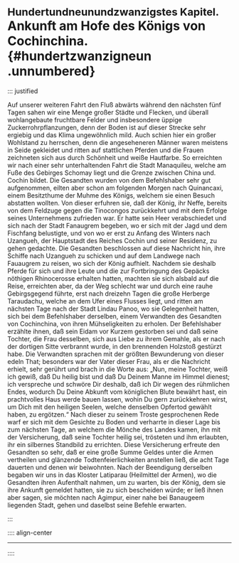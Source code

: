 # <small>Hundertundneunundzwanzigstes Kapitel.</small><br />Ankunft am Hofe des Königs von Cochinchina.{#hundertzwanzigneun .unnumbered}

::: justified

Auf unserer weiteren Fahrt den Fluß abwärts während den nächsten fünf Tagen
sahen wir eine Menge großer Städte und Flecken, und überall wohlangebaute
fruchtbare Felder und insbesondere üppige Zuckerrohrpflanzungen, denn der Boden
ist auf dieser Strecke sehr ergiebig und das Klima ungewöhnlich mild. Auch
schien hier ein großer Wohlstand zu herrschen, denn die angeseheneren Männer
waren meistens in Seide gekleidet und ritten auf stattlichen Pferden und die
Frauen zeichneten sich aus durch Schönheit und weiße Hautfarbe. So erreichten
wir nach einer sehr unterhaltenden Fahrt die Stadt Manaquileu, welche am Fuße
des Gebirges Schomay liegt und die Grenze zwischen China und. Cochin bildet. Die
Gesandten wurden von dem Befehlshaber sehr gut aufgenommen, eilten aber schon am
folgenden Morgen nach Quinancaxi, einem Besitzthume der Muhme des Königs,
welchem sie einen Besuch abstatten wollten. Von dieser erfuhren sie, daß der
König, ihr Neffe, bereits von dem Feldzuge gegen die Tinocongos zurückkehrt und
mit dem Erfolge seines Unternehmens zufrieden war. Er hatte sein Heer
verabschiedet und sich nach der Stadt Fanaugrem begeben, wo er sich mit der Jagd
und dem Fischfang belustigte, und von wo er erst zu Anfang des Winters nach
Uzangueh, der Hauptstadt des Reiches Cochin und seiner Residenz, zu gehen
gedachte. Die Gesandten beschlossen auf diese Nachricht hin, ihre Schiffe nach
Uzangueh zu schicken und auf dem Landwege nach Fauaugrem zu reisen, wo sich der
König aufhielt. Nachdem sie deshalb Pferde für sich und ihre Leute und die zur
Fortbringung des Gepäcks nöthigen Rhinocerosse erhalten hatten, machten sie sich
alsbald auf die Reise, erreichten aber, da der Weg schlecht war und durch eine
rauhe Gebirgsgegend führte, erst nach dreizehn Tagen die große Herberge
Taraudachu, welche an dem Ufer eines Flusses liegt, und ritten am nächsten Tage
nach der Stadt Lindau Panoo, wo sie Gelegenheit hatten, sich bei dem
Befehlshaber derselben, einem Verwandten des Gesandten von Cochinchina, von
ihren Mühseligkeiten zu erholen. Der Befehlshaber erzählte ihnen, daß sein Eidam
vor Kurzem gestorben sei und daß seine Tochter, die Frau desselben, sich aus
Liebe zu ihrem Gemahle, als er nach der dortigen Sitte verbrannt wurde, in den
brennenden Holzstoß gestürzt habe. Die Verwandten sprachen mit der größten
Bewunderung von dieser edeln That; besonders war der Vater dieser Frau, als er
die Nachricht erhielt, sehr gerührt und brach in die Worte aus: „Nun, meine
Tochter, weiß ich gewiß, daß Du heilig bist und daß Du Deinem Manne im Himmel
dienest; ich verspreche und schwöre Dir deshalb, daß ich Dir wegen des
rühmlichen Endes, wodurch Du Deine Abkunft vom königlichen Blute bewährt hast,
ein prachtvolles Haus werde bauen lassen, wohin Du gern zurückkehren wirst, um
Dich mit den heiligen Seelen, welche denselben Opfertod gewählt haben, zu
ergötzen.“ Nach dieser zu seinem Troste gesprochenen Rede warf er sich mit dem
Gesichte zu Boden und verharrte in dieser Lage bis zum nächsten Tage, an welchem
die Mönche des Landes kamen, ihn mit der Versicherung, daß seine Tochter heilig
sei, trösteten und ihm erlaubten, ihr ein silbernes Standbild zu errichten.
Diese Versicherung erfreute den Gesandten so sehr, daß er eine große Summe
Geldes unter die Armen vertheilen und glänzende Todtenfeierlichkeiten anstellen
ließ, die acht Tage dauerten und denen wir beiwohnten. Nach der Beendigung
derselben begaben wir uns in das Kloster Latiparau (Heilmittel der Armen), wo
die Gesandten ihren Aufenthalt nahmen, um zu warten, bis der König, dem sie ihre
Ankunft gemeldet hatten, sie zu sich bescheiden würde; er ließ ihnen aber sagen,
sie möchten nach Agimpur, einer nahe bei Banaugeem liegenden Stadt, gehen und
daselbst seine Befehle erwarten. 

:::

:::: align-center
****
::::
